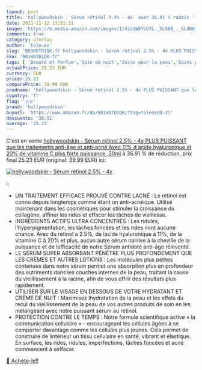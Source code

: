 ```yaml
---
layout: post
title: 'hollywoodskin - Sérum rétinol 2.5% - 4x  avec 36.91 % rabais '
date: 2021-11-12 13:51:31
image: 'https://m.media-amazon.com/images/I/41oqW8Yob7L._SL500_._SL400_.jpg'
comments: true
category: ofertas
author: 'tole.es'
slug: 'B01HDTD1QK-fr hollywoodskin - Sérum rétinol 2.5% - 4x PLUS PUISSANT que...'
sku: 'B01HDTD1QK-fr'
tags: [ 'Beauté et Parfum','Soin de nuit','Soins pour la peau','Soins pour le visage','Soins visage hydratants','hollywoodskin', ]
actualPrice: 25.23 EUR
currency: EUR
price: 25.23
comparePrice: 39.99 EUR
prodname: 'hollywoodskin - Sérum rétinol 2.5% - 4x PLUS PUISSANT que les traitements anti-âge et anti-acné Avec 11% d acide hyaluronique et 20% de vitamine C  plus forte puissance. 30ml'
country: 'fr'
flag: '🇫🇷'
brand: 'hollywoodskin'
buyurl: 'https://www.amazon.fr/dp/B01HDTD1QK/?tag=tolees0d-21'
descuento: '36.91'
average: '25.23'
---
```


C'est en vente [hollywoodskin - Sérum rétinol 2.5% - 4x PLUS PUISSANT que les traitements anti-âge et anti-acné Avec 11% d acide hyaluronique et 20% de vitamine C  plus forte puissance. 30ml](https://www.amazon.fr/dp/B01HDTD1QK/?tag=tolees0d-21)  à  36.91 % de réduction, prix final  25.23 EUR (original: 39.99 EUR) ici:

[![hollywoodskin - Sérum rétinol 2.5% - 4x ](https://m.media-amazon.com/images/I/41oqW8Yob7L._SL500_._SL400_.jpg)](https://www.amazon.fr/dp/B01HDTD1QK/?tag=tolees0d-21)

ℹ️:

- UN TRAITEMENT EFFICACE PROUVÉ CONTRE LACNÉ : Le rétinol est connu depuis longtemps comme étant un anti-acnéique. Utilisé maintenant dans les cosmétiques pour stimuler la croissance du collagène, affiner les rides et effacer les tâches de vieillesse.
- INGRÉDIENTS ACTIFS ULTRA CONCENTRÉS : Les ridules, l’hyperpigmentation, les tâches foncées et les rides nont aucune chance. Avec du rétinol à 2.5%, de lacide hyaluronique à 11%, de la vitamine C à 20% et plus, aucun autre sérum narrive à la cheville de la puissance et de lefficacité de notre Sérum antidote anti-âge réinventé.
- LE SÉRUM SUPER ABSORBANT PÉNÈTRE PLUS PROFONDÉMENT QUE LES CRÈMES ET AUTRES LOTIONS : Les molécules plus petites contenues dans notre sérum permet une absorption plus en profondeur des nutriments dans les couches internes de la peau, traitant la cause du vieillissement à la racine, afin de vous offrir des résultats plus rapidement.
- UTILISER SUR LE VISAGE EN DESSOUS DE VOTRE HYDRATANT ET CRÈME DE NUIT : Maximisez lhydratation de la peau et les effets du recul du vieillissement de la peau de vos autres produits de soin en les mélangeant avec notre puissant sérum au rétinol.
- PROTECTION CONTRE LE TEMPS : Notre formule scientifique active « la communication cellulaire » - encourageant les cellules âgées à se comporter davantage comme les cellules plus jeunes. Cela permet de construire de lintérieur un tissu cellulaire en santé, vibrant et élastique. En surface, les rides, ridules, imperfections, tâches foncées et acné commencent à seffacer.

[🛒 Achète-le!!](https://www.amazon.fr/dp/B01HDTD1QK/?tag=tolees0d-21)
